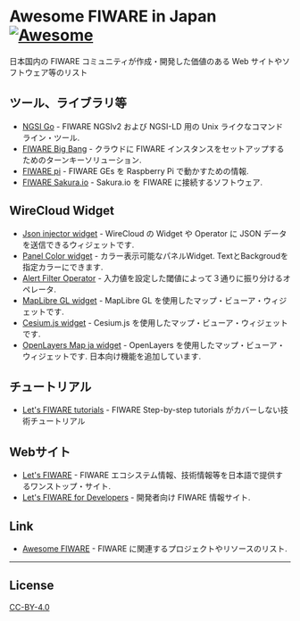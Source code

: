 # Awesome FIWARE in Japan[![Awesome](https://awesome.re/badge.svg)](https://awesome.re)

日本国内の FIWARE コミュニティが作成・開発した価値のある Web サイトやソフトウェア等のリスト

## ツール、ライブラリ等

-   [NGSI Go](https://github.com/lets-fiware/ngsi-go) - FIWARE NGSIv2 および NGSI-LD 用の Unix ライクなコマンドライン・ツール.
-   [FIWARE Big Bang](https://github.com/lets-fiware/FIWARE-Big-Bang) - クラウドに FIWARE インスタンスをセットアップするためのターンキーソリューション.
-   [FIWARE pi](https://github.com/lets-fiware/fiware-pi) - FIWARE GEs を Raspberry Pi で動かすための情報.
-   [FIWARE Sakura.io](https://github.com/lets-fiware/fiware-sakuraio) - Sakura.io を FIWARE に接続するソフトウェア.

## WireCloud Widget

-   [Json injector widget](https://github.com/lets-fiware/json-injector) - WireCloud の Widget や Operator に JSON データを送信できるウィジェットです.
-   [Panel Color widget](https://github.com/sakura-internet/panel_color_widget) - カラー表示可能なパネルWidget. TextとBackgroudを指定カラーにできます.
-   [Alert Filter Operator](https://github.com/sakura-internet/alert_filter_operator) - 入力値を設定した閾値によって３通りに振り分けるオペレータ.
-   [MapLibre GL widget](https://github.com/lets-fiware/maplibre-gl-widget) - MapLibre GL を使用したマップ・ビューア・ウィジェットです.
-   [Cesium.js widget](https://github.com/lets-fiware/cesium-js-widget) - Cesium.js を使用したマップ・ビューア・ウィジェットです.
-   [OpenLayers Map ja widget](https://github.com/lets-fiware/ol-map-ja-widget) - OpenLayers を使用したマップ・ビューア・ウィジェットです. 日本向け機能を追加しています.

## チュートリアル

-   [Let's FIWARE tutorials](https://github.com/lets-fiware/lets-fiware.tutorials) - FIWARE Step-by-step tutorials がカバーしない技術チュートリアル

## Webサイト

-   [Let's FIWARE](https://www.letsfiware.jp/) - FIWARE エコシステム情報、技術情報等を日本語で提供するワンストップ・サイト.
-   [Let's FIWARE for Developers](https://www.letsfiware.jp/dev/) - 開発者向け FIWARE 情報サイト.

## Link

-   [Awesome FIWARE](https://github.com/FIWARE/awesome) - FIWARE に関連するプロジェクトやリソースのリスト.

---

## License

[CC-BY-4.0](LICENSE)
